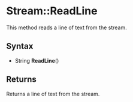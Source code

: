 # Stream::ReadLine #

This method reads a line of text from the stream.

## Syntax ##

- String **ReadLine**()

## Returns ##

Returns a line of text from the stream.
